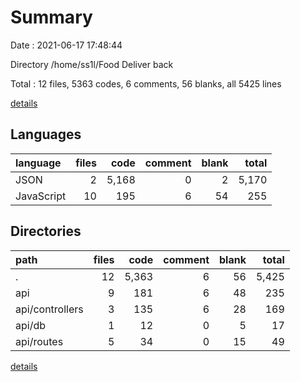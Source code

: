 # Summary

Date : 2021-06-17 17:48:44

Directory /home/ss1l/Food Deliver back

Total : 12 files,  5363 codes, 6 comments, 56 blanks, all 5425 lines

[details](details.md)

## Languages
| language | files | code | comment | blank | total |
| :--- | ---: | ---: | ---: | ---: | ---: |
| JSON | 2 | 5,168 | 0 | 2 | 5,170 |
| JavaScript | 10 | 195 | 6 | 54 | 255 |

## Directories
| path | files | code | comment | blank | total |
| :--- | ---: | ---: | ---: | ---: | ---: |
| . | 12 | 5,363 | 6 | 56 | 5,425 |
| api | 9 | 181 | 6 | 48 | 235 |
| api/controllers | 3 | 135 | 6 | 28 | 169 |
| api/db | 1 | 12 | 0 | 5 | 17 |
| api/routes | 5 | 34 | 0 | 15 | 49 |

[details](details.md)